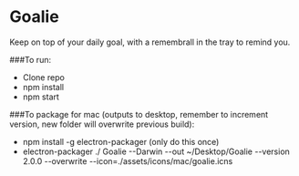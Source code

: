 # Goalie
Keep on top of your daily goal, with a remembrall in the tray to remind you. 

###To run: 
- Clone repo
- npm install
- npm start

###To package for mac (outputs to desktop, remember to increment version, new folder will overwrite previous build):
- npm install -g electron-packager (only do this once)
- electron-packager ./ Goalie --Darwin --out ~/Desktop/Goalie --version 2.0.0 --overwrite --icon=./assets/icons/mac/goalie.icns
